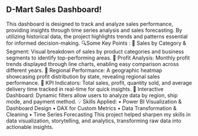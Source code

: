 ## D-Mart Sales Dashboard!
This dashboard is designed to track and analyze sales performance, providing insights through time series analysis and sales forecasting. By utilizing historical data, the project highlights trends and patterns essential for informed decision-making.
🔍Some Key Points :
🔹 Sales by Category & Segment: Visual breakdown of sales by product categories and business segments to identify top-performing areas.
🔹 Profit Analysis: Monthly profit trends displayed through line charts, enabling easy comparison across different years.
🔹 Regional Performance: A geographic heatmap showcasing profit distribution by state, revealing regional sales performance.
🔹 KPI Indicators: Total sales, profit, quantity sold, and average delivery time tracked in real-time for quick insights.
🔹 Interactive Dashboard: Dynamic filters allow users to analyze data by region, ship mode, and payment method.
💡 Skills Applied:
 • Power BI Visualization & Dashboard Design
 • DAX for Custom Metrics
 • Data Transformation & Cleaning
 • Time Series Forecasting
This project helped sharpen my skills in data visualization, storytelling, and analytics, transforming raw data into actionable insights.
